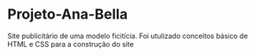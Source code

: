 # Projeto-Ana-Bella
Site publicitário de uma modelo ficitícia. 
Foi utulizado conceitos básico de HTML  e CSS para a construção do site
